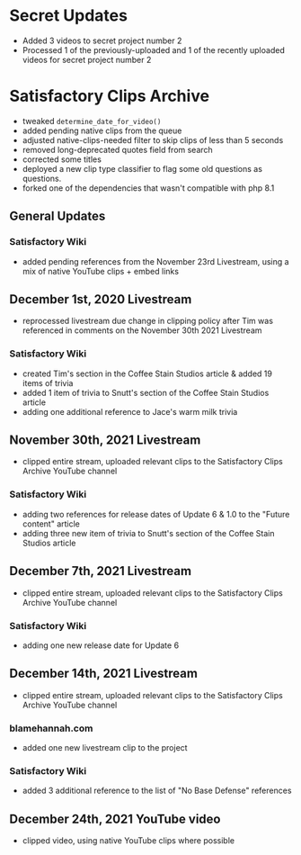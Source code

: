 # Secret Updates
- Added 3 videos to secret project number 2
- Processed 1 of the previously-uploaded and 1 of the recently uploaded videos for secret project number 2

# Satisfactory Clips Archive
- tweaked `determine_date_for_video()`
- added pending native clips from the queue
- adjusted native-clips-needed filter to skip clips of less than 5 seconds
- removed long-deprecated quotes field from search
- corrected some titles
- deployed a new clip type classifier to flag some old questions as questions.
- forked one of the dependencies that wasn't compatible with php 8.1

## General Updates

### Satisfactory Wiki
- added pending references from the November 23rd Livestream, using a mix of native YouTube clips + embed links

## December 1st, 2020 Livestream
- reprocessed livestream due change in clipping policy after Tim was referenced in comments on the November 30th 2021 Livestream

### Satisfactory Wiki
- created Tim's section in the Coffee Stain Studios article & added 19 items of trivia
- added 1 item of trivia to Snutt's section of the Coffee Stain Studios article
- adding one additional reference to Jace's warm milk trivia

## November 30th, 2021 Livestream
- clipped entire stream, uploaded relevant clips to the Satisfactory Clips Archive YouTube channel

### Satisfactory Wiki
- adding two references for release dates of Update 6 & 1.0 to the "Future content" article
- adding three new item of trivia to Snutt's section of the Coffee Stain Studios article

## December 7th, 2021 Livestream
- clipped entire stream, uploaded relevant clips to the Satisfactory Clips Archive YouTube channel

### Satisfactory Wiki
- adding one new release date for Update 6

## December 14th, 2021 Livestream
- clipped entire stream, uploaded relevant clips to the Satisfactory Clips Archive YouTube channel

### blamehannah.com
- added one new livestream clip to the project

### Satisfactory Wiki
- added 3 additional reference to the list of "No Base Defense" references

## December 24th, 2021 YouTube video
- clipped video, using native YouTube clips where possible
